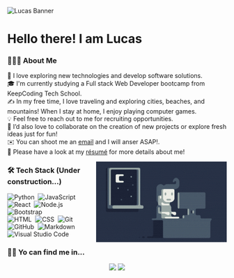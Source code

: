 <!--
Here are some ideas to get you started:

- 🔭 I’m currently working on ...
- 🌱 I’m currently learning ...
- 👯 I’m looking to collaborate on ...
- 🤔 I’m looking for help with ...
- 💬 Ask me about ...
- 📫 How to reach me: ...
- 😄 Pronouns: ...
- ⚡ Fun fact: ...
-->

![Lucas Banner](https://as1.ftcdn.net/jpg/02/96/61/94/1000_F_296619471_iEGweTy9VsokHtbCJsVmyez0d2rocmmA.jpg)

<h1>Hello there! I am Lucas</h1>


### 👨🏻‍💻 About Me

🔭 I love exploring new technologies and develop software solutions.\
🎓 I'm currently studying a Full stack Web Developer bootcamp from KeepCoding Tech School.\
✍️ In my free time, I love traveling and exploring cities, beaches, and mountains! When I stay at home, I enjoy playing computer games.\
💡 Feel free to reach out to me for recruiting opportunities.\
💬 I’d also love to collaborate on the creation of new projects or explore fresh ideas just for fun!\
✉️ You can shoot me an [email](mailto:borondocanizares.lucas@gmail.com) and I will anser ASAP!.\
📄 Please have a look at my [résumé](https://github.com/LuBoCaDev/LuBoCaDev/blob/main/Lucas%20Borondo%20-%20EN.pdf) for more details about me!

<img alt="Night Coding" src="https://raw.githubusercontent.com/AVS1508/AVS1508/master/assets/Night-Coding.gif" align="right"/>

### 🛠 Tech Stack (Under construction...)

![Python](https://img.shields.io/badge/-Python-05122A?style=flat&logo=python)&nbsp;
![JavaScript](https://img.shields.io/badge/-JavaScript-05122A?style=flat&logo=javascript)&nbsp;
![React](https://img.shields.io/badge/-React-05122A?style=flat&logo=react)&nbsp;
![Node.js](https://img.shields.io/badge/-Node.js-05122A?style=flat&logo=node.js)&nbsp;
![Bootstrap](https://img.shields.io/badge/-Bootstrap-05122A?style=flat&logo=bootstrap&logoColor=563D7C)\
![HTML](https://img.shields.io/badge/-HTML-05122A?style=flat&logo=HTML5)&nbsp;
![CSS](https://img.shields.io/badge/-CSS-05122A?style=flat&logo=CSS3&logoColor=1572B6)&nbsp;
![Git](https://img.shields.io/badge/-Git-05122A?style=flat&logo=git)&nbsp;
![GitHub](https://img.shields.io/badge/-GitHub-05122A?style=flat&logo=github)&nbsp;
![Markdown](https://img.shields.io/badge/-Markdown-05122A?style=flat&logo=markdown)\
![Visual Studio Code](https://img.shields.io/badge/-Visual%20Studio%20Code-05122A?style=flat&logo=visual-studio-code&logoColor=007ACC)&nbsp;


### 🤝🏻 Yo can find me in...

<p align="center">
<a href="https://www.linkedin.com/in/lucas-borondo/"><img src="https://upload.wikimedia.org/wikipedia/commons/f/f8/LinkedIn_icon_circle.svg"/></a>
<a href="mailto:borondocanizares.lucas@gmail.com"><img src="https://cdn.pixabay.com/photo/2016/06/13/17/30/mail-1454731_1280.png"/></a>
</p>

